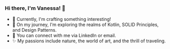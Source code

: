 ### Hi there, I'm Vanessa! 👋

- 🌼 Currently, I'm crafting something interesting!
- 🌱 On my journey, I'm exploring the realms of Kotlin, SOLID Principles, and Design Patterns.
- 📧 You can connect with me via LinkedIn or email.
- ✨ My passions include nature, the world of art, and the thrill of traveling.
